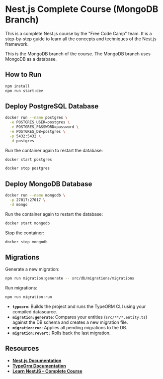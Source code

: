 # Nest.js Complete Course (MongoDB Branch)

This is a complete Nest.js course by the "Free Code Camp" team. It is a step-by-step guide to learn all the concepts and techniques of the Nest.js framework.

This is the MongoDB branch of the course. The MongoDB branch uses MongoDB as a database.

## How to Run

```bash
npm install
npm run start:dev

```

## Deploy PostgreSQL Database

```bash
docker run --name postgres \
  -e POSTGRES_USER=postgres \
  -e POSTGRES_PASSWORD=password \
  -e POSTGRES_DB=postgres \
  -p 5432:5432 \
  -d postgres

```

Run the container again to restart the database:

```bash
docker start postgres

```

```bash
docker stop postgres

```

## Deploy MongoDB Database

```bash
docker run --name mongodb \
  -p 27017:27017 \
  -d mongo

```

Run the container again to restart the database:

```bash
docker start mongodb

```

Stop the container:

```bash
docker stop mongodb

```

## Migrations

Generate a new migration:

```bash
npm run migration:generate -- src/db/migrations/migrations

```

Run migrations:

```bash
npm run migration:run

```

- **`typeorm`**: Builds the project and runs the TypeORM CLI using your compiled datasource.
- **`migration:generate`**: Compares your entities (`src/**/*.entity.ts`) against the DB schema and creates a new migration file.
- **`migration:run`**: Applies all pending migrations to the DB.
- **`migration:revert:`** Rolls back the last migration.

## Resources

- **[Nest.js Documentation](https://docs.nestjs.com/)**
- **[TypeOrm Documentation](https://typeorm.io/)**
- **[Learn NestJS – Complete Course](https://www.youtube.com/watch?v=sFnAHC9lLaw&t=1509s)**
